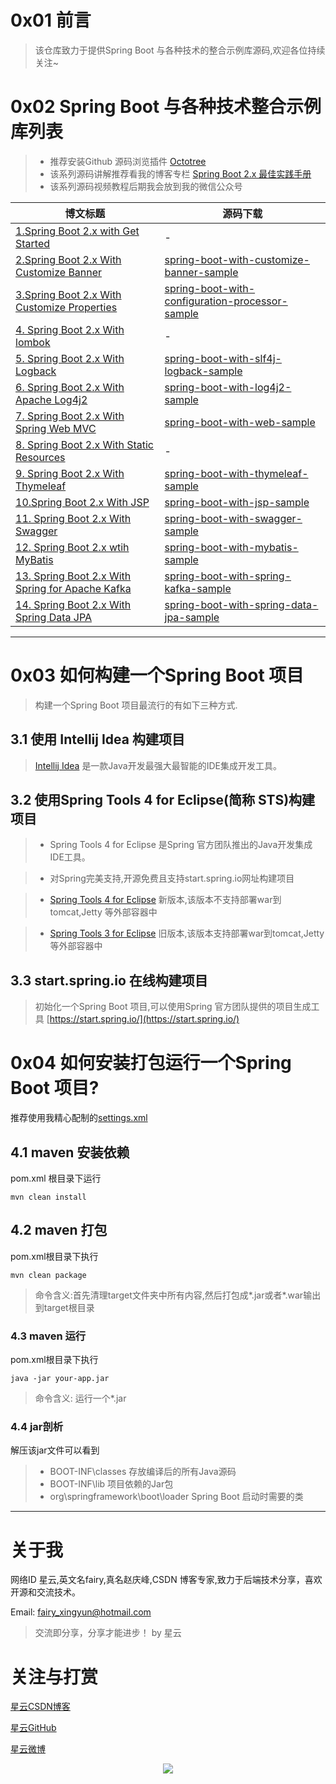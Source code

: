# 0x01 前言

> 该仓库致力于提供Spring Boot 与各种技术的整合示例库源码,欢迎各位持续关注~

# 0x02 Spring Boot 与各种技术整合示例库列表

> - 推荐安装Github 源码浏览插件 [Octotree](https://www.octotree.io/)
> - 该系列源码讲解推荐看我的博客专栏 [Spring Boot 2.x 最佳实践手册](https://xingyun.blog.csdn.net/article/category/9284593)
> - 该系列源码视频教程后期我会放到我的微信公众号


| 博文标题 |源码下载  |
|--|--|
| [1.Spring Boot 2.x with Get Started](https://xingyun.blog.csdn.net/article/details/101110483)|-|
| [2.Spring Boot 2.x With Customize Banner](https://xingyun.blog.csdn.net/article/details/88819151) |  [spring-boot-with-customize-banner-sample](https://github.com/geekxingyun/SpringBootBestPracticesSample/tree/master/spring-boot-with-customize-banner-sample)|
| [3.Spring Boot 2.x With Customize Properties](https://xingyun.blog.csdn.net/article/details/89408533)|[spring-boot-with-configuration-processor-sample](https://github.com/geekxingyun/SpringBootBestPracticesSample/tree/master/spring-boot-with-configuration-processor-sample)|
|[4. Spring Boot 2.x With lombok](https://xingyun.blog.csdn.net/article/details/100763122)|-|
|[5. Spring Boot 2.x With Logback](https://xingyun.blog.csdn.net/article/details/88884141)|[spring-boot-with-slf4j-logback-sample](https://github.com/geekxingyun/SpringBootBestPracticesSample/tree/master/spring-boot-with-slf4j-logback-sample)|
|[6. Spring Boot 2.x With Apache Log4j2](https://xingyun.blog.csdn.net/article/details/100856124)|[spring-boot-with-log4j2-sample](https://github.com/geekxingyun/SpringBootBestPracticesSample/tree/master/spring-boot-with-log4j2-sample)|
|[7. Spring Boot 2.x With Spring Web MVC](https://xingyun.blog.csdn.net/article/details/89413333)|[spring-boot-with-web-sample](https://github.com/geekxingyun/SpringBootBestPracticesSample/tree/master/spring-boot-with-web-sample)|
|[8. Spring Boot 2.x With Static Resources](https://xingyun.blog.csdn.net/article/details/92772523)|-|
|[9. Spring Boot 2.x With Thymeleaf](https://xingyun.blog.csdn.net/article/details/89422513)|[spring-boot-with-thymeleaf-sample](https://github.com/geekxingyun/SpringBootBestPracticesSample/tree/master/spring-boot-with-thymeleaf-sample)
|[10.Spring Boot 2.x With JSP](https://xingyun.blog.csdn.net/article/details/89413877)|[spring-boot-with-jsp-sample](https://github.com/geekxingyun/SpringBootBestPracticesSample/tree/master/spring-boot-with-jsp-sample)|
|[11. Spring Boot 2.x With Swagger](https://xingyun.blog.csdn.net/article/details/89420502)|[spring-boot-with-swagger-sample](https://github.com/geekxingyun/SpringBootBestPracticesSample/tree/master/spring-boot-with-swagger-sample)|
|[12. Spring Boot 2.x wtih MyBatis](https://xingyun.blog.csdn.net/article/details/97929511)|[spring-boot-with-mybatis-sample](https://github.com/geekxingyun/SpringBootBestPracticesSample/tree/master/spring-boot-with-mybatis-sample)|
|[13. Spring Boot 2.x With Spring for Apache Kafka](https://xingyun.blog.csdn.net/article/details/88974967)|[spring-boot-with-spring-kafka-sample](https://github.com/geekxingyun/SpringBootBestPracticesSample/tree/master/spring-boot-with-spring-kafka-sample)|
|[14. Spring Boot 2.x With Spring Data JPA](https://xingyun.blog.csdn.net/article/details/101632155)|[spring-boot-with-spring-data-jpa-sample](https://github.com/geekxingyun/SpringBootBestPracticesSample/tree/master/spring-boot-with-spring-data-jpa-sample)|


---
# 0x03 如何构建一个Spring Boot 项目

> 构建一个Spring Boot 项目最流行的有如下三种方式.

## 3.1 使用 Intellij Idea 构建项目

> [Intellij Idea](https://www.jetbrains.com/idea/) 是一款Java开发最强大最智能的IDE集成开发工具。

## 3.2 使用Spring Tools 4 for Eclipse(简称 STS)构建项目

> - Spring Tools 4 for Eclipse 是Spring 官方团队推出的Java开发集成IDE工具。

> - 对Spring完美支持,开源免费且支持start.spring.io网址构建项目

> - [Spring Tools 4 for Eclipse](https://spring.io/tools) 新版本,该版本不支持部署war到tomcat,Jetty 等外部容器中

> - [Spring Tools 3 for Eclipse](https://spring.io/tools3/sts/all) 旧版本,该版本支持部署war到tomcat,Jetty 等外部容器中


## 3.3 start.spring.io 在线构建项目

> 初始化一个Spring Boot 项目,可以使用Spring 官方团队提供的项目生成工具 [https://start.spring.io/](https://start.spring.io/)

# 0x04 如何安装打包运行一个Spring Boot 项目?

推荐使用我精心配制的[settings.xml](https://github.com/geekxingyun/SpringBootBestPracticesSample/blob/master/assets/share/settings.xml)

## 4.1 maven 安装依赖

pom.xml 根目录下运行
```
mvn clean install
```
## 4.2 maven 打包

pom.xml根目录下执行
```
mvn clean package
```
> 命令含义:首先清理target文件夹中所有内容,然后打包成*.jar或者*.war输出到target根目录

### 4.3 maven 运行

pom.xml根目录下执行
```
java -jar your-app.jar
```
> 命令含义: 运行一个*.jar
 
 ### 4.4 jar剖析
 
 解压该jar文件可以看到
 
> - BOOT-INF\classes 存放编译后的所有Java源码
> - BOOT-INF\lib 项目依赖的Jar包
> - org\springframework\boot\loader Spring Boot 启动时需要的类

---
# 关于我

网络ID 星云,英文名fairy,真名赵庆峰,CSDN 博客专家,致力于后端技术分享，喜欢开源和交流技术。

Email: fairy_xingyun@hotmail.com

> 交流即分享，分享才能进步！ by 星云

# 关注与打赏

[星云CSDN博客](https://blog.csdn.net/hadues)

[星云GitHub](https://github.com/geekxingyun)

[星云微博](https://weibo.com/xingyunsky)

<div align="center"><img src="https://github.com/geekxingyun/SpringBootBestPracticesSample/blob/master/assets/images/follow-me-and-award-me.png?raw=true"/></div>

